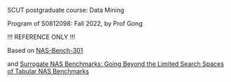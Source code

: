SCUT postgraduate course: Data Mining

Program of S0812098: Fall 2022, by Prof Gong

!!! REFERENCE ONLY !!!

Based on [NAS-Bench-301](https://github.com/automl/nasbench301)

and [Surrogate NAS Benchmarks: Going Beyond the Limited Search Spaces of Tabular NAS Benchmarks](https://arxiv.org/abs/2008.09777)